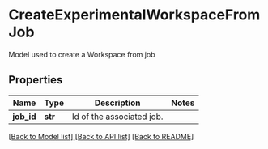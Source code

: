 # CreateExperimentalWorkspaceFromJob

Model used to create a Workspace from job
## Properties
Name | Type | Description | Notes
------------ | ------------- | ------------- | -------------
**job_id** | **str** | Id of the associated job. | 

[[Back to Model list]](../README.md#documentation-for-models) [[Back to API list]](../README.md#documentation-for-api-endpoints) [[Back to README]](../README.md)


